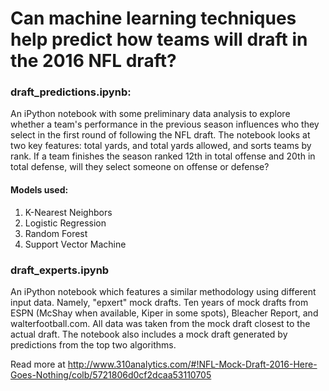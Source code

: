 # Can machine learning techniques help predict how teams will draft in the 2016 NFL draft?

### draft_predictions.ipynb: 

An iPython notebook with some preliminary data analysis to explore whether a team's performance in the previous season influences who they select in the first round of following the NFL draft. The notebook looks at two key features: total yards, and total yards allowed, and sorts teams by rank. If a team finishes the season ranked 12th in total offense and 20th in total defense, will they select someone on offense or defense?

#### Models used:
1. K-Nearest Neighbors
2. Logistic Regression
3. Random Forest
4. Support Vector Machine

### draft_experts.ipynb

An iPython notebook which features a similar methodology using different input data. Namely, "epxert" mock drafts. Ten years of mock drafts from ESPN (McShay when available, Kiper in some spots), Bleacher Report, and walterfootball.com. All data was taken from the mock draft closest to the actual draft. The notebook also includes a mock draft generated by predictions from the top two algorithms.

Read more at http://www.310analytics.com/#!NFL-Mock-Draft-2016-Here-Goes-Nothing/colb/5721806d0cf2dcaa53110705
